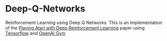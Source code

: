 # Deep-Q-Networks
Reinforcement Learning using Deep Q Networks. This is an implementation of the
[Playing Atari with Deep Reinforcement Learning](https://www.cs.toronto.edu/~vmnih/docs/dqn.pdf)
paper using [Tensorflow](https://www.tensorflow.org/) and [OpenAI Gym](https://gym.openai.com/)
